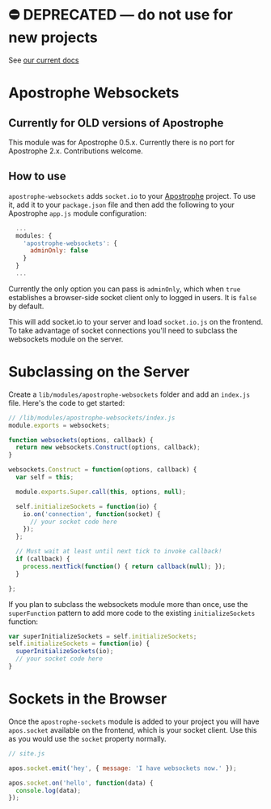 # ⛔️ **DEPRECATED** — do not use for new projects

See [our current docs](https://docs.apostrophecms.org/)

Apostrophe Websockets
=====================

## Currently for OLD versions of Apostrophe

This module was for Apostrophe 0.5.x. Currently there is no port for Apostrophe 2.x. Contributions welcome.

## How to use

`apostrophe-websockets` adds `socket.io` to your [Apostrophe](https://github.com/punkave/apostrophe) project. To use it, add it to your `package.json` file and then add the following to your Apostrophe `app.js` module configuration:

```javascript
  ...
  modules: {
    'apostrophe-websockets': {
      adminOnly: false
    }
  }
  ...
```

Currently the only option you can pass is `adminOnly`, which when `true` establishes a browser-side socket client only to logged in users. It is `false` by default.

This will add socket.io to your server and load `socket.io.js` on the frontend. To take advantage of socket connections you'll need to subclass the websockets module on the server.

Subclassing on the Server
===

Create a `lib/modules/apostrophe-websockets` folder and add an `index.js` file. Here's the code to get started:

```javascript
// /lib/modules/apostrophe-websockets/index.js
module.exports = websockets;

function websockets(options, callback) {
  return new websockets.Construct(options, callback);
}

websockets.Construct = function(options, callback) {
  var self = this;

  module.exports.Super.call(this, options, null);

  self.initializeSockets = function(io) {
    io.on('connection', function(socket) {
      // your socket code here
    });
  };

  // Must wait at least until next tick to invoke callback!
  if (callback) {
    process.nextTick(function() { return callback(null); });
  }

};
```

If you plan to subclass the websockets module more than once, use the `superFunction` pattern to add more code to the existing `initializeSockets` function:

```javascript
var superInitializeSockets = self.initializeSockets;
self.initializeSockets = function(io) {
  superInitializeSockets(io);
  // your socket code here
}
```

Sockets in the Browser
===

Once the `apostrophe-sockets` module is added to your project you will have `apos.socket` available on the frontend, which is your socket client. Use this as you would use the `socket` property normally.

```javascript
// site.js

apos.socket.emit('hey', { message: 'I have websockets now.' });

apos.socket.on('hello', function(data) {
  console.log(data);
});
```